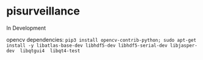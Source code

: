 # pisurveillance
In Development


opencv dependencies: `pip3 install opencv-contrib-python; sudo apt-get install -y libatlas-base-dev libhdf5-dev libhdf5-serial-dev libjasper-dev  libqtgui4  libqt4-test`